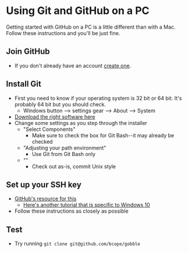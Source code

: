 # Using Git and GitHub on a PC

Getting started with GitHub on a PC is a little different than with a Mac. Follow these instructions and you'll be just fine.

## Join GitHub

- If you don't already have an account [create one](https://github.com/join?source=header-home).

## Install Git

- First you need to know if your operating system is 32 bit or 64 bit. It's probably 64 bit but you should check.
  - Windows button --> settings gear --> About --> System
- [Download the right software here](https://git-scm.com/download/win)
- Change some settings as you step through the installer
  - "Select Components"
    - Make sure to check the box for Git Bash--it may already be checked
  - "Adjusting your path environment"
    - Use Git from Git Bash only
  <!-- TODO: need to figure out what this instruction was -->
  - ""
    - Check out as-is, commit Unix style

## Set up your SSH key

- [GitHub's resource for this](https://help.github.com/articles/connecting-to-github-with-ssh/)
  - [Here's another tutorial that is specific to Windows 10](https://tutorials.ubuntu.com/tutorial/tutorial-ssh-keygen-on-windows#0)
- Follow these instructions as closely as possible

## Test

- Try running `git clone git@github.com/bcope/gobble`
